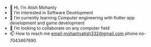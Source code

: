- 👋 Hi, I’m Atish Mohanty  
- 👀 I’m interested in Software Development
- 🌱 I’m currently learning Computer engineering with flutter app development and game development
- 💞️ I’m looking to collaborate on any computer field
- 📫 How to reach me email-mohantyatish332@gmail.com phone no- 7043467690

<!---
Supswar/Supswar is a ✨ special ✨ repository because its `README.md` (this file) appears on your GitHub profile.
You can click the Preview link to take a look at your changes.
--->
